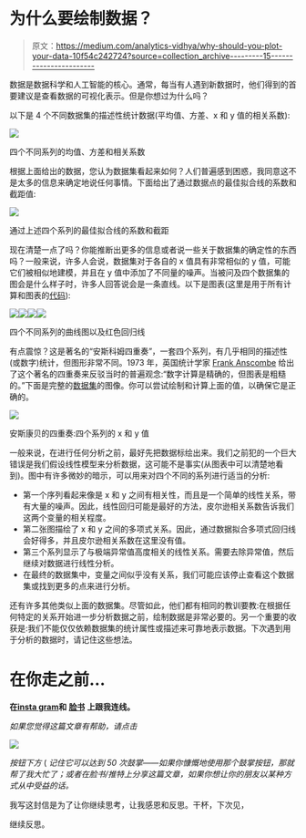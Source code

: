 # 为什么要绘制数据？

> 原文：<https://medium.com/analytics-vidhya/why-should-you-plot-your-data-10f54c242724?source=collection_archive---------15----------------------->

数据是数据科学和人工智能的核心。通常，每当有人遇到新数据时，他们得到的首要建议是查看数据的可视化表示。但是你想过为什么吗？

以下是 4 个不同数据集的描述性统计数据(平均值、方差、x 和 y 值的相关系数):

![](img/271fdc21675da6050a4f567df8df528f.png)

四个不同系列的均值、方差和相关系数

根据上面给出的数据，您认为数据集看起来如何？人们普遍感到困惑，我同意这不是太多的信息来确定地说任何事情。下面给出了通过数据点的最佳拟合线的系数和截距值:

![](img/d3d2cf302ad66abc25cce5e42c139df3.png)

通过上述四个系列的最佳拟合线的系数和截距

现在清楚一点了吗？你能推断出更多的信息或者说一些关于数据集的确定性的东西吗？一般来说，许多人会说，数据集对于各自的 x 值具有非常相似的 y 值，可能它们被相似地建模，并且在 y 值中添加了不同量的噪声。当被问及四个数据集的图会是什么样子时，许多人回答说会是一条直线。以下是图表(这里是用于所有计算和图表的[代码](https://github.com/aceking007/biostatistics/blob/master/anscombe/anscombe.py)):

![](img/b41b40cc825a2b75a9e97d79cd401d4f.png)![](img/1311be408c52a275bdc3ce039f4fb610.png)![](img/dbf530a46491d00c4856ea7d0f4eb2b3.png)![](img/831a32dd0d61c649b35dec05149043ed.png)

四个不同系列的曲线图以及红色回归线

有点震惊？这是著名的“安斯科姆四重奏”，一套四个系列，有几乎相同的描述性(或数字)统计，但图形非常不同。1973 年，英国统计学家 [Frank Anscombe](https://en.wikipedia.org/wiki/Frank_Anscombe) 给出了这个著名的四重奏来反驳当时的普遍观念:“数字计算是精确的，但图表是粗糙的。”下面是完整的[数据集](https://en.wikipedia.org/wiki/Anscombe%27s_quartet#Data)的图像。你可以尝试绘制和计算上面的值，以确保它是正确的。

![](img/1564f3df44415d0434e96ffb070b2fa4.png)

安斯康贝的四重奏:四个系列的 x 和 y 值

一般来说，在进行任何分析之前，最好先把数据标绘出来。我们之前犯的一个巨大错误是我们假设线性模型来分析数据，这可能不是事实(从图表中可以清楚地看到)。图中有许多微妙的暗示，可以用来对四个不同的系列进行适当的分析:

*   第一个序列看起来像是 x 和 y 之间有相关性，而且是一个简单的线性关系，带有大量的噪声。因此，线性回归可能是最好的方法，皮尔逊相关系数告诉我们这两个变量的相关程度。
*   第二张图描绘了 x 和 y 之间的多项式关系。因此，通过数据拟合多项式回归线会好得多，并且皮尔逊相关系数在这里没有值。
*   第三个系列显示了与极端异常值高度相关的线性关系。需要去除异常值，然后继续对数据进行线性分析。
*   在最终的数据集中，变量之间似乎没有关系，我们可能应该停止查看这个数据集或找到更多的点来进行分析。

还有许多其他类似上面的数据集。尽管如此，他们都有相同的教训要教:在根据任何特定的关系开始进一步分析数据之前，绘制数据是非常必要的。另一个重要的收获是:我们不能仅仅依赖数据集的统计属性或描述来可靠地表示数据。下次遇到用于分析的数据时，请记住这些想法。

# 在你走之前…

**在**[**insta gram**](https://www.instagram.com/om_arpit/?hl=en)**和** [**脸书**](https://www.facebook.com/ompuri55555) **上跟我连线。**

*如果您觉得这篇文章有帮助，请点击*

![](img/dc27a88b6b94b998b65937ef190be2ad.png)

*按钮下方* ( *记住它可以达到 50 次鼓掌——如果你慷慨地使用那个鼓掌按钮，那就帮了我大忙了；或者在脸书/推特上分享这篇文章，如果你想让你的朋友以某种方式从中受益的话。*

我写这封信是为了让你继续思考，让我感恩和反思。干杯，下次见，

继续反思。